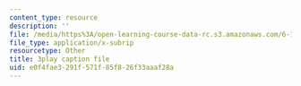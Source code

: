 ```yaml
---
content_type: resource
description: ''
file: /media/https%3A/open-learning-course-data-rc.s3.amazonaws.com/6-172-performance-engineering-of-software-systems-fall-2018/e0f4fae3291f571f85f826f33aaaf28a_LvX3g45ynu8.srt
file_type: application/x-subrip
resourcetype: Other
title: 3play caption file
uid: e0f4fae3-291f-571f-85f8-26f33aaaf28a
---
```

